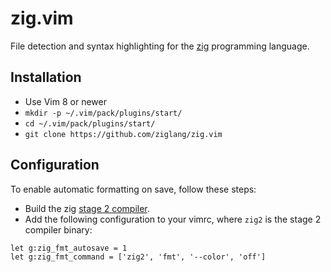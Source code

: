 # zig.vim

File detection and syntax highlighting for the
[zig](http://ziglang.org/) programming language.

## Installation

 * Use Vim 8 or newer
 * `mkdir -p ~/.vim/pack/plugins/start/`
 * `cd ~/.vim/pack/plugins/start/`
 * `git clone https://github.com/ziglang/zig.vim`

## Configuration

To enable automatic formatting on save, follow these steps:

 * Build the zig [stage 2 compiler](https://github.com/ziglang/zig#stage-2-build-self-hosted-zig-from-zig-source-code).
 * Add the following configuration to your vimrc, where `zig2` is the stage 2
   compiler binary:

```
let g:zig_fmt_autosave = 1
let g:zig_fmt_command = ['zig2', 'fmt', '--color', 'off']
```
